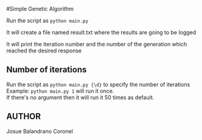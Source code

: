 #Simple Genetic Algorithm 

Run the script as `python main.py`<br/>

It will create a file named result.txt where the results are going to be logged <br/>

It will print the iteration number and the number of the generation which reached the desired response<br/>

## Number of iterations

Run the script as `python main.py {\d}` to specify the number of iterations <br/>
Example: `python main.py 1` will run it once. <br/>
If there's no argument then it will run it 50 times as default.

## AUTHOR
Josue Balandrano Coronel
